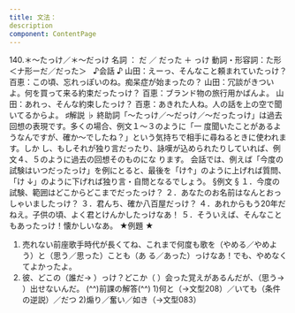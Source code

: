 ```yaml
---
title: 文法：
description
component: ContentPage
---
```



140.＊～たっけ／＊～だっけ
名詞 ： だ ／ だった ＋ っけ
動詞・形容詞：た形＜ナ形ーだ／だった＞  
♪会話 ♪
山田：えーっ、そんなこと頼まれていたっけ？ 百恵：この頃、忘れっぽいのね。痴呆症が始まったの？ 山田：冗談がきついよ。何を買って来る約束だったっけ？ 百恵：ブランド物の旅行用かばんよ。 山田：あれっ、そんな約束したっけ？ 百恵：あきれた人ね。人の話を上の空で聞いてるからよ。
♯解説 ♭
終助詞「～たっけ／～だっけ／～だったっけ」は過去回想の表現です。多くの場合、例文１～３のように「一 度聞いたことがあるようなんですが、確か～でしたね？」という気持ちで相手に尋ねるときに使われます。しか し、もしそれが独り言だったり、詠嘆が込められたりしていれば、例文４、５のように過去の回想そのものにな ります。
会話では、例えば「今度の試験はいつだったっけ」を例にとると、最後を「け↑」のように上げれば質問、「け
↓」のように下げれば独り言・自問となるでしょう。
§例文 §
１．今度の試験、範囲はどこからどこまでだったっけ？
２．あなたのお名前はなんとおっしゃいましたっけ？
３．君んち、確か八百屋だっけ？
４．あれからもう20年だねえ。子供の頃、よく君とけんかしたっけなあ！
５．そういえば、そんなこともあったっけ！懐かしいなあ。
★例題 ★
1) 売れない前座歌手時代が長くてね、これまで何度も歌を（やめる／やめよう）と（思う／思った）ことも（あ
る／あった）っけなあ！でも、やめなくてよかったよ。  
2) 彼、どこの（誰だ→ ）っけ？どこか（ ）会った覚えがあるんだが、（思う→ ）出せないんだ。
(^^)前課の解答(^^)
1)何と（→文型208）／いても（条件の逆説）／だつ
2)煽り／奮い／如き（→文型083）
